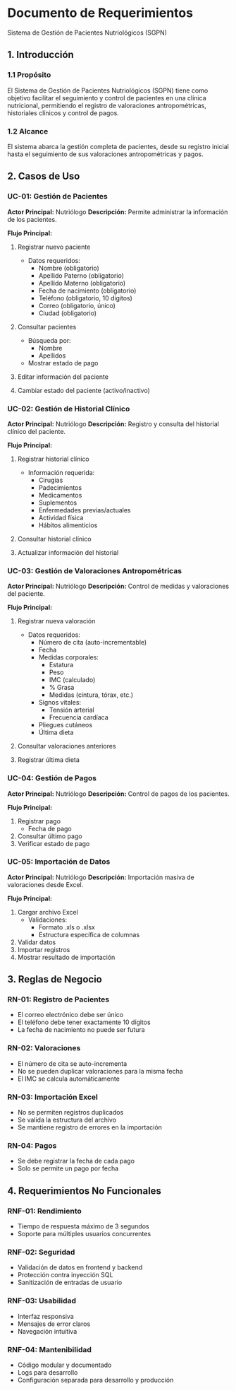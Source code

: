 # Documento de Requerimientos
Sistema de Gestión de Pacientes Nutriológicos (SGPN)

## 1. Introducción
### 1.1 Propósito
El Sistema de Gestión de Pacientes Nutriológicos (SGPN) tiene como objetivo facilitar el seguimiento y control de pacientes en una clínica nutricional, permitiendo el registro de valoraciones antropométricas, historiales clínicos y control de pagos.

### 1.2 Alcance
El sistema abarca la gestión completa de pacientes, desde su registro inicial hasta el seguimiento de sus valoraciones antropométricas y pagos.

## 2. Casos de Uso

### UC-01: Gestión de Pacientes
**Actor Principal:** Nutriólogo
**Descripción:** Permite administrar la información de los pacientes.

**Flujo Principal:**
1. Registrar nuevo paciente
   - Datos requeridos:
     * Nombre (obligatorio)
     * Apellido Paterno (obligatorio)
     * Apellido Materno (obligatorio)
     * Fecha de nacimiento (obligatorio)
     * Teléfono (obligatorio, 10 dígitos)
     * Correo (obligatorio, único)
     * Ciudad (obligatorio)

2. Consultar pacientes
   - Búsqueda por:
     * Nombre
     * Apellidos
   - Mostrar estado de pago

3. Editar información del paciente
4. Cambiar estado del paciente (activo/inactivo)

### UC-02: Gestión de Historial Clínico
**Actor Principal:** Nutriólogo
**Descripción:** Registro y consulta del historial clínico del paciente.

**Flujo Principal:**
1. Registrar historial clínico
   - Información requerida:
     * Cirugías
     * Padecimientos
     * Medicamentos
     * Suplementos
     * Enfermedades previas/actuales
     * Actividad física
     * Hábitos alimenticios

2. Consultar historial clínico
3. Actualizar información del historial

### UC-03: Gestión de Valoraciones Antropométricas
**Actor Principal:** Nutriólogo
**Descripción:** Control de medidas y valoraciones del paciente.

**Flujo Principal:**
1. Registrar nueva valoración
   - Datos requeridos:
     * Número de cita (auto-incrementable)
     * Fecha
     * Medidas corporales:
       - Estatura
       - Peso
       - IMC (calculado)
       - % Grasa
       - Medidas (cintura, tórax, etc.)
     * Signos vitales:
       - Tensión arterial
       - Frecuencia cardíaca
     * Pliegues cutáneos
     * Última dieta

2. Consultar valoraciones anteriores
3. Registrar última dieta

### UC-04: Gestión de Pagos
**Actor Principal:** Nutriólogo
**Descripción:** Control de pagos de los pacientes.

**Flujo Principal:**
1. Registrar pago
   - Fecha de pago
2. Consultar último pago
3. Verificar estado de pago

### UC-05: Importación de Datos
**Actor Principal:** Nutriólogo
**Descripción:** Importación masiva de valoraciones desde Excel.

**Flujo Principal:**
1. Cargar archivo Excel
   - Validaciones:
     * Formato .xls o .xlsx
     * Estructura específica de columnas
2. Validar datos
3. Importar registros
4. Mostrar resultado de importación

## 3. Reglas de Negocio

### RN-01: Registro de Pacientes
- El correo electrónico debe ser único
- El teléfono debe tener exactamente 10 dígitos
- La fecha de nacimiento no puede ser futura

### RN-02: Valoraciones
- El número de cita se auto-incrementa
- No se pueden duplicar valoraciones para la misma fecha
- El IMC se calcula automáticamente

### RN-03: Importación Excel
- No se permiten registros duplicados
- Se valida la estructura del archivo
- Se mantiene registro de errores en la importación

### RN-04: Pagos
- Se debe registrar la fecha de cada pago
- Solo se permite un pago por fecha

## 4. Requerimientos No Funcionales

### RNF-01: Rendimiento
- Tiempo de respuesta máximo de 3 segundos
- Soporte para múltiples usuarios concurrentes

### RNF-02: Seguridad
- Validación de datos en frontend y backend
- Protección contra inyección SQL
- Sanitización de entradas de usuario

### RNF-03: Usabilidad
- Interfaz responsiva
- Mensajes de error claros
- Navegación intuitiva

### RNF-04: Mantenibilidad
- Código modular y documentado
- Logs para desarrollo
- Configuración separada para desarrollo y producción 